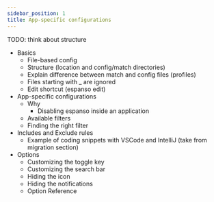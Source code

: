 ```yaml
---
sidebar_position: 1
title: App-specific configurations
---
```


TODO: think about structure


* Basics
  * File-based config
  * Structure (location and config/match directories)
  * Explain difference between match and config files (profiles)
  * Files starting with _ are ignored
  * Edit shortcut (espanso edit)
* App-specific configurations
  * Why
    * Disabling espanso inside an application
  * Available filters
  * Finding the right filter
* Includes and Exclude rules
  * Example of coding snippets with VSCode and IntelliJ (take from migration section)
* Options
  * Customizing the toggle key
  * Customizing the search bar
  * Hiding the icon
  * Hiding the notifications
  * Option Reference